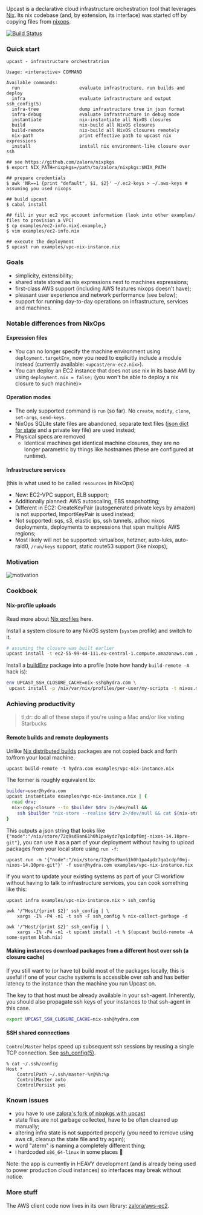 Upcast is a declarative cloud infrastructure orchestration tool that leverages [Nix](http://nixos.org/nix/).
Its nix codebase (and, by extension, its interface) was started off by copying files from [nixops](https://github.com/nixos/nixops).

[![Build Status](https://travis-ci.org/zalora/upcast.svg?branch=master)](https://travis-ci.org/zalora/upcast)

### Quick start

```console
upcast - infrastructure orchestratrion

Usage: <interactive> COMMAND

Available commands:
  run                      evaluate infrastructure, run builds and deploy
  infra                    evaluate infrastructure and output ssh_config(5)
  infra-tree               dump infrastructure tree in json format
  infra-debug              evaluate infrastructure in debug mode
  instantiate              nix-instantiate all NixOS closures
  build                    nix-build all NixOS closures
  build-remote             nix-build all NixOS closures remotely
  nix-path                 print effective path to upcast nix expressions
  install                  install nix environment-like closure over ssh
```


```console
## see https://github.com/zalora/nixpkgs
$ export NIX_PATH=nixpkgs=/path/to/zalora/nixpkgs:$NIX_PATH

## prepare credentials
$ awk 'NR==1 {print "default", $1, $2}' ~/.ec2-keys > ~/.aws-keys # assuming you used nixops

## build upcast
$ cabal install

## fill in your ec2 vpc account information (look into other examples/ files to provision a VPC)
$ cp examples/ec2-info.nix{.example,}
$ vim examples/ec2-info.nix

## execute the deployment
$ upcast run examples/vpc-nix-instance.nix
```

### Goals

- simplicity, extensibility;
- shared state stored as nix expressions next to machines expressions;
- first-class AWS support (including AWS features nixops doesn't have);
- pleasant user experience and network performance (see below);
- support for running day-to-day operations on infrastructure, services and machines.

### Notable differences from NixOps

#### Expression files

- You can no longer specify the machine environment using `deployment.targetEnv`, now you need to explicitly include a module instead (currently available: `<upcast/env-ec2.nix>`).
- You can deploy an EC2 instance that does not use nix in its base AMI by using `deployment.nix = false;` (you won't be able to deploy a nix closure to such machine)>

#### Operation modes

- The only supported command is `run` (so far). No `create`, `modify`, `clone`, `set-args`, `send-keys`.
- NixOps SQLite state files are abandoned, separate text files ([json dict for state](https://github.com/zalora/upcast/blob/master/src/Upcast/TermSubstitution.hs) and a private key file) are used instead;
- Physical specs are removed
  - Identical machines get identical machine closures, they are no longer parametric by things like hostnames (these are configured at runtime).

#### Infrastructure services

(this is what used to be called `resources` in NixOps)

- New: EC2-VPC support, ELB support;
- Additionally planned: AWS autoscaling, EBS snapshotting;
- Different in EC2: CreateKeyPair (autogenerated private keys by amazon) is not supported, ImportKeyPair is used instead;
- Not supported: sqs, s3, elastic ips, ssh tunnels, adhoc nixos deployments,
                 deployments to expressions that span multiple AWS regions;
- Most likely will not be supported: virtualbox, hetzner, auto-luks, auto-raid0, `/run/keys` support, static route53 support (like nixops);

### Motivation

![motivation](http://i.imgur.com/HY2Gtk5.png)

### Cookbook

#### Nix-profile uploads

Read more about [Nix profiles](http://nixos.org/nix/manual/#sec-profiles) here.

Install a system closure to any NixOS system (`system` profile) and switch to it.

```bash
# assuming the closure was built earlier
upcast install -t ec2-55-99-44-111.eu-central-1.compute.amazonaws.com /nix/store/72q9sd9an61h0h1pa4ydz7qa1cdpf0mj-nixos-14.10pre-git
```

Install a [buildEnv](https://github.com/NixOS/nixpkgs/blob/d232390d5dc3dcf912e76ea160aea62f049918e1/pkgs/build-support/buildenv/default.nix) package into a profile (note how handy `build-remote -A` hack is):

```bash
env UPCAST_SSH_CLOSURE_CACHE=nix-ssh@hydra.com \
 upcast install -p /nix/var/nix/profiles/per-user/my-scripts -t nixos.megabrain.com $(upcast build-remote -A my-env scripts.nix)
```

### Achieving productivity

> tl;dr: do all of these steps if you're using a Mac and/or like visting Starbucks

#### Remote builds and remote deployments

Unlike [Nix distributed builds](http://nixos.org/nix/manual/#chap-distributed-builds)
packages are not copied back and forth to/from your local machine.

```
upcast build-remote -t hydra.com examples/vpc-nix-instance.nix
```

The former is roughly equivalent to:

```bash
builder=user@hydra.com
upcast instantiate examples/vpc-nix-instance.nix | {
  read drv;
  nix-copy-closure --to $builder $drv 2>/dev/null &&
    ssh $builder "nix-store --realise $drv 2>/dev/null && cat $(nix-store -qu $drv)"
}
```

This outputs a json string that looks like `{"node":"/nix/store/72q9sd9an61h0h1pa4ydz7qa1cdpf0mj-nixos-14.10pre-git"}`, you can use it as a part of your deployment without having to upload packages from your local store using `run -f`:

```
upcast run -m '{"node":"/nix/store/72q9sd9an61h0h1pa4ydz7qa1cdpf0mj-nixos-14.10pre-git"}' -f user@hydra.com examples/vpc-nix-instance.nix
```

If you want to update your existing systems as part of your CI workflow without having to talk to infrastructure services, you can cook something like this:

```
upcast infra examples/vpc-nix-instance.nix > ssh_config

awk '/^Host/{print $2}' ssh_config | \
    xargs -I% -P4 -n1 -t ssh -F ssh_config % nix-collect-garbage -d

awk '/^Host/{print $2}' ssh_config | \
    xargs -I% -P4 -n1 -t upcast install -t % $(upcast build-remote -A some-system blah.nix)
```

#### Making instances download packages from a different host over ssh (a closure cache)

If you still want to (or have to) build most of the packages locally,
this is useful if one of your cache systems is accessible over ssh
and has better latency to the instance than the machine you run Upcast on.  

The key to that host must be already available in your ssh-agent.
Inherently, you should also propagate ssh keys of your instances to
that ssh-agent in this case.

```bash
export UPCAST_SSH_CLOSURE_CACHE=nix-ssh@hydra.com
```

#### SSH shared connections

`ControlMaster` helps speed up subsequent ssh sessions by reusing a single TCP connection. See [ssh_config(5)](http://www.openbsd.org/cgi-bin/man.cgi/OpenBSD-current/man5/ssh_config.5?query=ssh_config).

```console
% cat ~/.ssh/config
Host *
    ControlPath ~/.ssh/master-%r@%h:%p
    ControlMaster auto
    ControlPersist yes
```

### Known issues

- you have to use [zalora's fork of nixpkgs with upcast](https://github.com/zalora/nixpkgs)
- state files are not garbage collected, have to be often cleaned up manually;
- altering infra state is not supported properly (you need to remove using aws cli, cleanup the state file and try again);
- word "aterm" is naming a completely different thing;
- i hardcoded `x86_64-linux` in some places :angel:

Note: the app is currently in HEAVY development (and is already being used to power production cloud instances)
so interfaces may break without notice.

### More stuff

The AWS client code now lives in its own library: [zalora/aws-ec2](https://github.com/zalora/aws-ec2).
